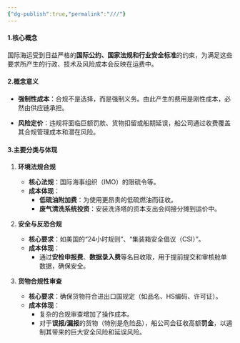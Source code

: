 ```yaml
---
{"dg-publish":true,"permalink":"///"}
---
```


#### **1.核心概念**

国际海运受到日益严格的**国际公约、国家法规和行业安全标准**的约束，为满足这些要求所产生的行政、技术及风险成本会反映在运费中。

#### **2.概念意义**

*   **强制性成本**：合规不是选择，而是强制义务。由此产生的费用是刚性成本，必然由供应链承担。

*   **风险定价**：违规将面临巨额罚款、货物扣留或船期延误，船公司通过收费覆盖其合规管理成本和潜在风险。

#### **3.主要分类与体现**

1.  **环境法规合规**
    *   **核心法规**：国际海事组织（IMO）的限硫令等。
    *   **成本体现**：
        *   **低硫油附加费**：为使用更昂贵的低硫燃油而征收。
        *   **废气清洗系统投资**：安装洗涤塔的资本支出会间接分摊到运价中。

2.  **安全与反恐合规**
    *   **核心要求**：如美国的“24小时规则”、“集装箱安全倡议（CSI）”。
    *   **成本体现**：
        *   通过**安检申报费**、**数据录入费**等名目收取，用于提前提交和审核舱单数据，确保安全。

3.  **货物合规性审查**
    *   **核心要求**：确保货物符合进出口国规定（如品名、HS编码、许可证）。
    *   **成本体现**：
        *   复杂的合规审查增加了操作成本。
        *   对于**误报/漏报**的货物（特别是危险品），船公司会征收高额**罚金**，以遏制其带来的巨大安全风险和延误风险。
